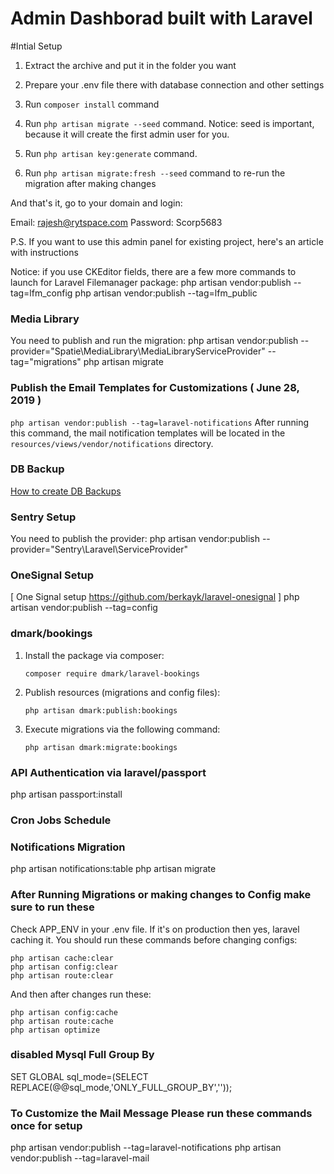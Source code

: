 # Admin Dashborad built with Laravel
#Intial Setup

1. Extract the archive and put it in the folder you want

2. Prepare your .env file there with database connection and other settings

3. Run `composer install` command

4. Run `php artisan migrate --seed` command. Notice: seed is important, because it will create the first admin user for you.

5. Run `php artisan key:generate` command.

6. Run `php artisan migrate:fresh --seed` command to re-run the migration after making changes

And that's it, go to your domain and login:

Email: rajesh@rytspace.com
Password: Scorp5683

P.S. If you want to use this admin panel for existing project, here's an article with instructions

Notice: if you use CKEditor fields, there are a few more commands to launch for Laravel Filemanager package:
php artisan vendor:publish --tag=lfm_config
php artisan vendor:publish --tag=lfm_public

### Media Library

You need to publish and run the migration:
php artisan vendor:publish --provider="Spatie\MediaLibrary\MediaLibraryServiceProvider" --tag="migrations"
php artisan migrate

### Publish the Email Templates for Customizations ( June 28, 2019 )

`php artisan vendor:publish --tag=laravel-notifications`
After running this command, the mail notification templates will be located in the `resources/views/vendor/notifications` directory.

### DB Backup

[How to create DB Backups](https://github.com/wpconsulate/ndis/wiki/How-to-create-DB-Backups)

### Sentry Setup

You need to publish the provider:
php artisan vendor:publish --provider="Sentry\Laravel\ServiceProvider"

### OneSignal Setup

[ One Signal setup https://github.com/berkayk/laravel-onesignal ]
php artisan vendor:publish --tag=config

### dmark/bookings

1. Install the package via composer:

    ```shell
    composer require dmark/laravel-bookings
    ```

2. Publish resources (migrations and config files):

    ```shell
    php artisan dmark:publish:bookings
    ```

3. Execute migrations via the following command:
    ```shell
    php artisan dmark:migrate:bookings
    ```

### API Authentication via laravel/passport

php artisan passport:install

### Cron Jobs Schedule

### Notifications Migration

php artisan notifications:table
php artisan migrate

### After Running Migrations or making changes to Config make sure to run these

Check APP_ENV in your .env file. If it's on production then yes, laravel caching it. You should run these commands before changing configs:

    php artisan cache:clear
    php artisan config:clear
    php artisan route:clear

And then after changes run these:

    php artisan config:cache
    php artisan route:cache
    php artisan optimize

### disabled Mysql Full Group By

SET GLOBAL sql_mode=(SELECT REPLACE(@@sql_mode,'ONLY_FULL_GROUP_BY',''));

### To Customize the Mail Message Please run these commands once for setup

php artisan vendor:publish --tag=laravel-notifications
php artisan vendor:publish --tag=laravel-mail
